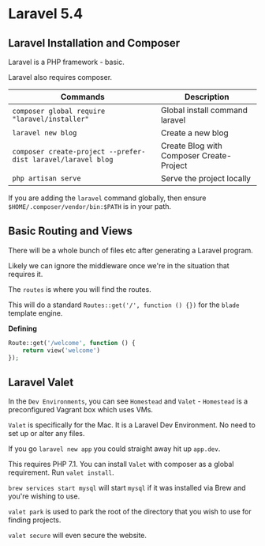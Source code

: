 # Laravel 5.4

## Laravel Installation and Composer

Laravel is a PHP framework - basic.

Laravel also requires composer.

| Commands | Description |
| ----------- | ----------- |
| `composer global require "laravel/installer"` | Global install command laravel |
| `laravel new blog` | Create a new blog |
| `composer create-project --prefer-dist laravel/laravel blog` | Create Blog with Composer Create-Project |
| `php artisan serve` | Serve the project locally |

If you are adding the `laravel` command globally, then ensure `$HOME/.composer/vendor/bin:$PATH` is in your path.

## Basic Routing and Views

There will be a whole bunch of files etc after generating a Laravel program.

Likely we can ignore the middleware once we're in the situation that requires it.

The `routes` is where you will find the routes.

This will do a standard `Routes::get('/', function () {})` for the `blade` template engine.

**Defining**

```php
Route::get('/welcome', function () {
	return view('welcome')
});
```

## Laravel Valet

In the `Dev Environments`, you can see `Homestead` and `Valet` - `Homestead` is a preconfigured Vagrant box which uses VMs.

`Valet` is specifically for the Mac. It is a Laravel Dev Environment. No need to set up or alter any files.

If you go `laravel new app` you could straight away hit up `app.dev`.

This requires PHP 7.1. You can install `Valet` with composer as a global requirement. Run `valet install`.

`brew services start mysql` will start `mysql` if it was installed via Brew and you're wishing to use.

`valet park` is used to park the root of the directory that you wish to use for finding projects.

`valet secure` will even secure the website.